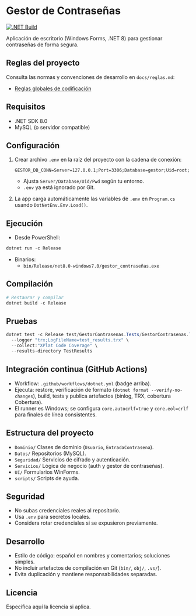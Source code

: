 # Gestor de Contraseñas

[![.NET Build](https://github.com/scorpio21/gestor_contrasenas/actions/workflows/dotnet.yml/badge.svg)](https://github.com/scorpio21/gestor_contrasenas/actions/workflows/dotnet.yml)

Aplicación de escritorio (Windows Forms, .NET 8) para gestionar contraseñas de forma segura.

## Reglas del proyecto

Consulta las normas y convenciones de desarrollo en `docs/reglas.md`:

- [Reglas globales de codificación](docs/reglas.md)

## Requisitos

- .NET SDK 8.0
- MySQL (o servidor compatible)

## Configuración

1. Crear archivo `.env` en la raíz del proyecto con la cadena de conexión:

   ```env
   GESTOR_DB_CONN=Server=127.0.0.1;Port=3306;Database=gestor;Uid=root;Pwd=;SslMode=None;Charset=utf8mb4;
   ```

   - Ajusta `Server/Database/Uid/Pwd` según tu entorno.
   - `.env` ya está ignorado por Git.

2. La app carga automáticamente las variables de `.env` en `Program.cs` usando `DotNetEnv.Env.Load()`.

## Ejecución

- Desde PowerShell:

```powershell
dotnet run -c Release
```

- Binarios:
  - `bin/Release/net8.0-windows7.0/gestor_contraseñas.exe`

## Compilación

```powershell
# Restaurar y compilar
dotnet build -c Release
```

## Pruebas

```powershell
dotnet test -c Release test/GestorContrasenas.Tests/GestorContrasenas.Tests.csproj \
  --logger "trx;LogFileName=test_results.trx" \
  --collect:"XPlat Code Coverage" \
  --results-directory TestResults
```

## Integración continua (GitHub Actions)

- Workflow: `.github/workflows/dotnet.yml` (badge arriba).
- Ejecuta: restore, verificación de formato (`dotnet format --verify-no-changes`), build, tests y publica artefactos (binlog, TRX, cobertura Cobertura).
- El runner es Windows; se configura `core.autocrlf=true` y `core.eol=crlf` para finales de línea consistentes.

## Estructura del proyecto

- `Dominio/` Clases de dominio (`Usuario`, `EntradaContrasena`).
- `Datos/` Repositorios (MySQL).
- `Seguridad/` Servicios de cifrado y autenticación.
- `Servicios/` Lógica de negocio (auth y gestor de contraseñas).
- `UI/` Formularios WinForms.
- `scripts/` Scripts de ayuda.

## Seguridad

- No subas credenciales reales al repositorio.
- Usa `.env` para secretos locales.
- Considera rotar credenciales si se expusieron previamente.

## Desarrollo

- Estilo de código: español en nombres y comentarios; soluciones simples.
- No incluir artefactos de compilación en Git (`bin/`, `obj/`, `.vs/`).
- Evita duplicación y mantiene responsabilidades separadas.

## Licencia

Especifica aquí la licencia si aplica.
